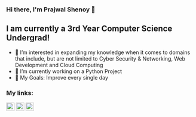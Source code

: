 ### Hi there, I'm Prajwal Shenoy 👋

## I am currently a 3rd Year Computer Science Undergrad!

- 🔭 I’m interested in expanding my knowledge when it comes to domains that include, but are not limited to Cyber Security & Networking, Web Development and Cloud Computing
- 🌱 I’m currently working on a Python Project
- 🥅 My Goals: Improve every single day

### My links:

[<img src="https://image.flaticon.com/icons/png/512/174/174857.png" width="22px">](https://www.linkedin.com/in/prajwal-shenoy-76a8991a7/)
[<img src="https://upload.wikimedia.org/wikipedia/commons/thumb/e/e7/Instagram_logo_2016.svg/768px-Instagram_logo_2016.svg.png" width="22px">](https://www.instagram.com/_prajwal.shenoy_/)
[<img src="https://www.freepnglogos.com/uploads/gmail-email-logo-png-16.png" width="22px">](prajwalshenoy42@gmail.com)

<!---
prajwal-shenoy42/prajwal-shenoy42 is a ✨ special ✨ repository because its `README.md` (this file) appears on your GitHub profile.
You can click the Preview link to take a look at your changes.
--->
